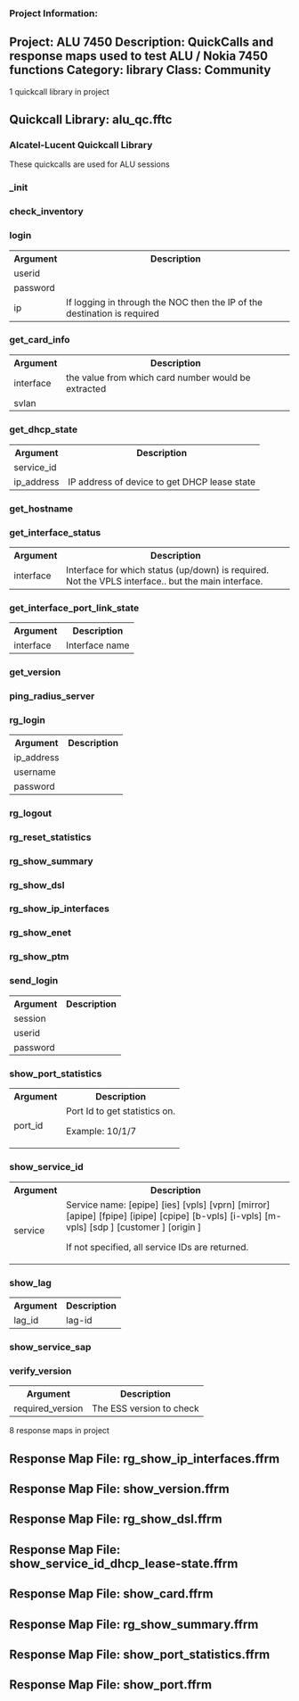 ### Project Information:
Project: ALU 7450
Description: QuickCalls and response maps used to test ALU / Nokia 7450 functions
Category: library
Class: Community
 ----
1 quickcall library in project
## Quickcall Library: alu_qc.fftc
### Alcatel-Lucent Quickcall Library
These quickcalls are used for ALU sessions
### _init
### check_inventory
### login
<table><tr><th>Argument</th><th>Description</th></tr>
<tr><td>userid</td><tr></tr>
<tr><td>password</td><tr></tr>
<tr><td>ip</td><td>If logging in through the NOC then the IP of the destination is required</tr></td></table>

### get_card_info
<table><tr><th>Argument</th><th>Description</th></tr>
<tr><td>interface</td><td>the value from which card number would be extracted
</tr></td>
<tr><td>svlan</td><tr></tr></table>

### get_dhcp_state
<table><tr><th>Argument</th><th>Description</th></tr>
<tr><td>service_id</td><tr></tr>
<tr><td>ip_address</td><td>IP address of device to get DHCP lease state</tr></td></table>

### get_hostname
### get_interface_status
<table><tr><th>Argument</th><th>Description</th></tr>
<tr><td>interface</td><td>Interface for which status (up/down) is required.
Not the VPLS interface.. but the main interface.</tr></td></table>

### get_interface_port_link_state
<table><tr><th>Argument</th><th>Description</th></tr>
<tr><td>interface</td><td>Interface name</tr></td></table>

### get_version
### ping_radius_server
### rg_login
<table><tr><th>Argument</th><th>Description</th></tr>
<tr><td>ip_address</td><tr></tr>
<tr><td>username</td><tr></tr>
<tr><td>password</td><tr></tr></table>

### rg_logout
### rg_reset_statistics
### rg_show_summary
### rg_show_dsl
### rg_show_ip_interfaces
### rg_show_enet
### rg_show_ptm
### send_login
<table><tr><th>Argument</th><th>Description</th></tr>
<tr><td>session</td><tr></tr>
<tr><td>userid</td><tr></tr>
<tr><td>password</td><tr></tr></table>

### show_port_statistics
<table><tr><th>Argument</th><th>Description</th></tr>
<tr><td>port_id</td><td>Port Id to get statistics on.

Example:
10/1/7</tr></td></table>

### show_service_id
<table><tr><th>Argument</th><th>Description</th></tr>
<tr><td>service</td><td>Service name: [epipe] [ies] [vpls] [vprn] [mirror] [apipe] [fpipe] [ipipe] [cpipe] [b-vpls] [i-vpls] [m-vpls] [sdp <sdp-id>] [customer <customer-id>] [origin <creation-origin>]

If not specified, all service IDs are returned.</tr></td></table>

### show_lag
<table><tr><th>Argument</th><th>Description</th></tr>
<tr><td>lag_id</td><td>lag-id</tr></td></table>

### show_service_sap
### verify_version
<table><tr><th>Argument</th><th>Description</th></tr>
<tr><td>required_version</td><td>The ESS version to check</tr></td></table>

8 response maps in project
## Response Map File: rg_show_ip_interfaces.ffrm
## Response Map File: show_version.ffrm
## Response Map File: rg_show_dsl.ffrm
## Response Map File: show_service_id_dhcp_lease-state.ffrm
## Response Map File: show_card.ffrm
## Response Map File: rg_show_summary.ffrm
## Response Map File: show_port_statistics.ffrm
## Response Map File: show_port.ffrm
